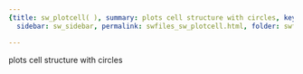 ```yaml
---
{title: sw_plotcell( ), summary: plots cell structure with circles, keywords: sample,
  sidebar: sw_sidebar, permalink: swfiles_sw_plotcell.html, folder: swfiles, mathjax: 'true'}

---
```

plots cell structure with circles
